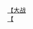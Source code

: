 [【大战](http://tieba.baidu.com/p/2987032287?see_lz=1&pn=)   
[【](http://tieba.baidu.com/p/2986791983?see_lz=1&pn=)   
